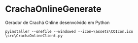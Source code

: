 # CrachaOnlineGenerate
Gerador de Crachá Online desenvolvido em Python 

```pyinstaller --onefile --windowed --icon=\assets\COIcon.ico \src\CrachaOnlineClient.py```
